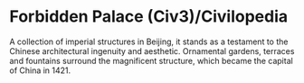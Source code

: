 # Forbidden Palace (Civ3)/Civilopedia

A collection of imperial structures in Beijing, it stands as a testament to the Chinese architectural ingenuity and aesthetic. Ornamental gardens, terraces and fountains surround the magnificent structure, which became the capital of China in 1421.